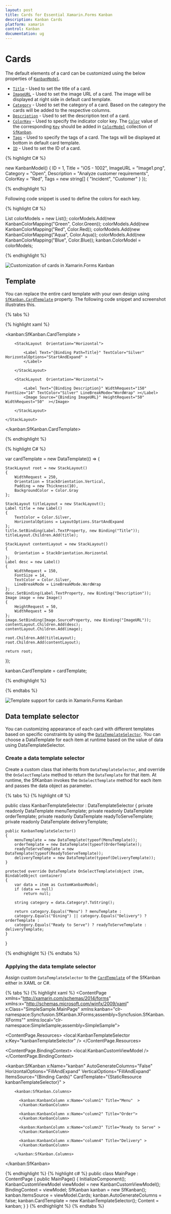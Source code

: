 ```yaml
---
layout: post
title: Cards for Essential Xamarin.Forms Kanban
description: Kanban Cards
platform: xamarin
control: Kanban
documentation: ug
---
```


# Cards

The default elements of a card can be customized using the below properties of [`KanbanModel`](http://help.syncfusion.com/cr/cref_files/xamarin/Syncfusion.SfKanban.XForms~Syncfusion.SfKanban.XForms.KanbanModel.html).

* [`Title`](http://help.syncfusion.com/cr/cref_files/xamarin/Syncfusion.SfKanban.XForms~Syncfusion.SfKanban.XForms.KanbanModel~Title.html)         - Used to set the title of a card.
* [`ImageURL`](http://help.syncfusion.com/cr/cref_files/xamarin/Syncfusion.SfKanban.XForms~Syncfusion.SfKanban.XForms.KanbanModel~ImageURL.html)      - Used to set the image URL of a card. The image will be displayed at right side in default card template.
* [`Category`](http://help.syncfusion.com/cr/cref_files/xamarin/Syncfusion.SfKanban.XForms~Syncfusion.SfKanban.XForms.KanbanModel~Category.html)      - Used to set the category of a card. Based on the category the cards will be added to the respective columns. 
* [`Description`](http://help.syncfusion.com/cr/cref_files/xamarin/Syncfusion.SfKanban.XForms~Syncfusion.SfKanban.XForms.KanbanModel~Description.html)   - Used to set the description text of a card.
* [`ColorKey`](http://help.syncfusion.com/cr/cref_files/xamarin/Syncfusion.SfKanban.XForms~Syncfusion.SfKanban.XForms.KanbanModel~ColorKey.html)      - Used to specify the indicator color key. The [`Color`](https://help.syncfusion.com/cr/cref_files/xamarin/Syncfusion.SfKanban.XForms~Syncfusion.SfKanban.XForms.KanbanColorMapping~Color.html) value of the corresponding [`Key`](https://help.syncfusion.com/cr/cref_files/xamarin/Syncfusion.SfKanban.XForms~Syncfusion.SfKanban.XForms.KanbanColorMapping~Key.html) should be added in [`ColorModel`](http://help.syncfusion.com/cr/cref_files/xamarin/Syncfusion.SfKanban.XForms~Syncfusion.SfKanban.XForms.SfKanban~ColorModel.html) collection of [`SfKanban`](http://help.syncfusion.com/cr/cref_files/xamarin/Syncfusion.SfKanban.XForms~Syncfusion.SfKanban.XForms.SfKanban.html).
* [`Tags`](http://help.syncfusion.com/cr/cref_files/xamarin/Syncfusion.SfKanban.XForms~Syncfusion.SfKanban.XForms.KanbanModel~Tags.html)          - Used to specify the tags of a card. The tags will be displayed at bottom in default card template.
* [`ID`](http://help.syncfusion.com/cr/cref_files/xamarin/Syncfusion.SfKanban.XForms~Syncfusion.SfKanban.XForms.KanbanModel~ID.html)            - Used to set the ID of a card.

{% highlight C# %}

new KanbanModel()
{
    ID = 1,
    Title = "iOS - 1002",
    ImageURL = "Image1.png",
    Category = "Open",
    Description = "Analyze customer requirements",
    ColorKey = "Red",
    Tags = new string[] { "Incident", "Customer" }
});

{% endhighlight %}

Following code snippet is used to define the colors for each key.

{% highlight C# %}

List<KanbanColorMapping> colorModels = new List<KanbanColorMapping>();
colorModels.Add(new KanbanColorMapping("Green", Color.Green));
colorModels.Add(new KanbanColorMapping("Red", Color.Red));
colorModels.Add(new KanbanColorMapping("Aqua", Color.Aqua));
colorModels.Add(new KanbanColorMapping("Blue", Color.Blue));
kanban.ColorModel = colorModels;

{% endhighlight %}

![Customization of cards in Xamarin.Forms Kanban](SfKanban_images/CardCustomization.png)

## Template

You can replace the entire card template with your own design using [`SfKanban.CardTemplate`](http://help.syncfusion.com/cr/cref_files/xamarin/Syncfusion.SfKanban.XForms~Syncfusion.SfKanban.XForms.SfKanban~CardTemplate.html) property. The following code snippet and screenshot illustrates this.

{% tabs %}

{% highlight xaml %}

<kanban:SfKanban.CardTemplate >

<DataTemplate>
    <StackLayout WidthRequest="250" Orientation="Vertical" BackgroundColor="Gray" Padding="10,10,10,10"> 
        
        <StackLayout  Orientation="Horizontal"> 

            <Label Text="{Binding Path=Title}" TextColor="Silver" HorizontalOptions="StartAndExpand" >
            </Label>

        </StackLayout>      

        <StackLayout  Orientation="Horizontal"> 

            <Label Text="{Binding Description}" WidthRequest="150" FontSize="14" TextColor="Silver" LineBreakMode="WordWrap" ></Label>                    
            <Image Source="{Binding ImageURL}" HeightRequest="50" WidthRequest="50"  ></Image>

        </StackLayout>
        
    </StackLayout>
</DataTemplate>

</kanban:SfKanban.CardTemplate>

{% endhighlight %}

{% highlight C# %}

var cardTemplate = new DataTemplate(() =>
{

    StackLayout root = new StackLayout()
    {
        WidthRequest = 250,
        Orientation = StackOrientation.Vertical,
        Padding = new Thickness(10),
        BackgroundColor = Color.Gray
    };

    StackLayout titleLayout = new StackLayout();
    Label title = new Label()
    {
        TextColor = Color.Silver,
        HorizontalOptions = LayoutOptions.StartAndExpand
    };
    title.SetBinding(Label.TextProperty, new Binding("Title"));
    titleLayout.Children.Add(title);

    StackLayout contentLayout = new StackLayout()
    {
        Orientation = StackOrientation.Horizontal
    };
    Label desc = new Label()
    {
        WidthRequest = 150,
        FontSize = 14,
        TextColor = Color.Silver,
        LineBreakMode = LineBreakMode.WordWrap
    };
    desc.SetBinding(Label.TextProperty, new Binding("Description"));
    Image image = new Image()
    {
        HeightRequest = 50,
        WidthRequest = 50
    };
    image.SetBinding(Image.SourceProperty, new Binding("ImageURL"));
    contentLayout.Children.Add(desc);
    contentLayout.Children.Add(image);

    root.Children.Add(titleLayout);
    root.Children.Add(contentLayout);

    return root;

});

kanban.CardTemplate = cardTemplate;

{% endhighlight %}

{% endtabs %}

![Template support for cards in Xamarin.Forms Kanban](SfKanban_images/CardTemplate.png)

## Data template selector

You can customizing appearance of each card with different templates based on specific constraints by using the [`DataTemplateSelector`](https://docs.microsoft.com/en-us/dotnet/api/Xamarin.Forms.DataTemplateSelector/). You can choose a DataTemplate for each item at runtime based on the value of data using DataTemplateSelector.

### Create a data template selector

Create a custom class that inherits from `DataTemplateSelector`, and override the `OnSelectTemplate` method to return the `DataTemplate` for that item. At runtime, the SfKanban invokes the `OnSelectTemplate` method for each item and passes the data object as parameter.

{% tabs %}
{% highlight c# %}

public class KanbanTemplateSelector : DataTemplateSelector
{
	private readonly DataTemplate menuTemplate;
	private readonly DataTemplate orderTemplate;
	private readonly DataTemplate readyToServeTemplate;
	private readonly DataTemplate deliveryTemplate;


	public KanbanTemplateSelector()
	{
		menuTemplate = new DataTemplate(typeof(MenuTemplate));
		orderTemplate = new DataTemplate(typeof(OrderTemplate));
		readyToServeTemplate = new DataTemplate(typeof(ReadyToServeTemplate));
		deliveryTemplate = new DataTemplate(typeof(DeliveryTemplate));
	}

	protected override DataTemplate OnSelectTemplate(object item, BindableObject container)
	{
		var data = item as CustomKanbanModel;
		if (data == null)
			return null;

		string category = data.Category?.ToString();

		return category.Equals("Menu") ? menuTemplate : 
		category.Equals("Dining") || category.Equals("Delivery") ? orderTemplate : 
		category.Equals("Ready to Serve") ? readyToServeTemplate : deliveryTemplate;
	}
}

{% endhighlight %}
{% endtabs %}

### Applying the data template selector

Assign custom `DataTemplateSelector` to the [`CardTemplate`](http://help.syncfusion.com/cr/cref_files/xamarin/Syncfusion.SfKanban.XForms~Syncfusion.SfKanban.XForms.SfKanban~CardTemplate.html) of the SfKanban either in XAML or C#.

{% tabs %}
{% highlight xaml %}
<ContentPage xmlns="http://xamarin.com/schemas/2014/forms"
             xmlns:x="http://schemas.microsoft.com/winfx/2009/xaml"
             x:Class="SimpleSample.MainPage"
             xmlns:kanban="clr-namespace:Syncfusion.SfKanban.XForms;assembly=Syncfusion.SfKanban.XForms""
             xmlns:local="clr-namespace:SimpleSample;assembly=SimpleSample">
             
  <ContentPage.Resources>
    <ResourceDictionary>
      <local:KanbanTemplateSelector x:Key="kanbanTemplateSelector" />
    </ResourceDictionary>
  </ContentPage.Resources>
  
  <ContentPage.BindingContext>
	  <local:KanbanCustomViewModel />
  </ContentPage.BindingContext>
			
  <kanban:SfKanban x:Name="kanban" AutoGenerateColumns="False" HorizontalOptions="FillAndExpand"
				VerticalOptions="FillAndExpand" ItemsSource="{Binding Cards}"
				CardTemplate="{StaticResource kanbanTemplateSelector}" >

        <kanban:SfKanban.Columns>

          <kanban:KanbanColumn x:Name="column1" Title="Menu"  >
          </kanban:KanbanColumn>

          <kanban:KanbanColumn x:Name="column2" Title="Order">
          </kanban:KanbanColumn>

          <kanban:KanbanColumn x:Name="column3" Title="Ready to Serve" >
          </kanban:KanbanColumn>

          <kanban:KanbanColumn x:Name="column4" Title="Delivery" >
          </kanban:KanbanColumn>

        </kanban:SfKanban.Columns>
  </kanban:SfKanban>
      
</ContentPage>
{% endhighlight %}
{% highlight c# %}
public class MainPage : ContentPage
{
   public MainPage()
   {
      InitializeComponent();
      KanbanCustomViewModel viewModel = new KanbanCustomViewModel();
      BindingContext = viewModel;
      SfKanban kanban = new SfKanban();
      kanban.ItemsSource = viewModel.Cards;
      kanban.AutoGenerateColumns = false;
      kanban.CardTemplate = new KanbanTemplateSelector();
      Content = kanban;
   }
}
{% endhighlight %}
{% endtabs %}


